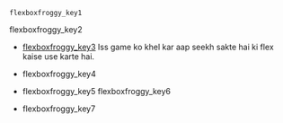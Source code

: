 ```ngMeta
flexboxfroggy_key1
```

flexboxfroggy_key2
* [flexboxfroggy_key3](http://flexboxfroggy.com) Iss game ko khel kar aap seekh sakte hai ki flex kaise use karte hai.

* flexboxfroggy_key4
* flexboxfroggy_key5
flexboxfroggy_key6
* flexboxfroggy_key7
